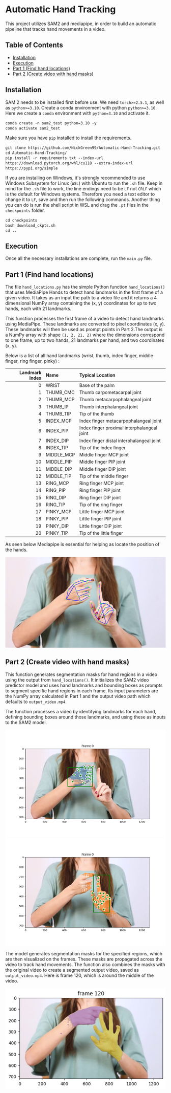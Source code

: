 # Automatic Hand Tracking

This project utilizes SAM2 and mediapipe, in order to build an automatic pipeline that tracks hand movements in a video.

## Table of Contents

- [Installation](#installation)
- [Execution](#execution)
- [Part 1 (Find hand locations)](#part-1-find-hand-locations)
- [Part 2 (Create video with hand masks)](#part-2-create-video-with-hand-masks)

## Installation
SAM 2 needs to be installed first before use. We need `torch>=2.5.1`, as well as `python>=3.10`. Create a conda environment with python `python>=3.10`. Here we create a `conda` environment with `python=3.10` and activate it.

```shell
conda create -n sam2_test python=3.10 -y
conda activate sam2_test
```

Make sure you have `pip` installed to install the requirements.

```shell
git clone https://github.com/NickGreen99/Automatic-Hand-Tracking.git
cd Automatic-Hand-Tracking/
pip install -r requirements.txt --index-url https://download.pytorch.org/whl/cu118 --extra-index-url https://pypi.org/simple
```

If you are installing on Windows, it's strongly recommended to use Windows Subsystem for Linux (`WSL`) with Ubuntu to run the `.sh` file. Keep in mind for the `.sh` file to work, the line endings need to be `LF` not `CRLF` which is the default for Windows systems. Therefore you need a text editor to change it to `LF`, save and then run the following commands. Another thing you can do is run the shell script in WSL and drag the `.pt` files in the `checkpoints` folder.

```shell
cd checkpoints
bash download_ckpts.sh
cd ..
```
## Execution

Once all the necessary installations are complete, run the `main.py` file.

## Part 1 (Find hand locations)

The file `hand_locations.py` has the simple Python function `hand_locations()` that uses MediaPipe Hands to detect hand landmarks in the first frame of a given video. It takes as an input the path to a video file and it returns a 4 dimensional NumPy array containing the (x, y) coordinates for up to two hands, each with 21 landmarks.

This function processes the first frame of a video to detect hand landmarks using MediaPipe. These landmarks are converted to pixel coordinates (x, y).  These landmarks will then  be used as prompt points in Part 2.The output is a NumPy array with shape `(1, 2, 21, 2)` where the dimensions correspond to one frame, up to two hands, 21 landmarks per hand, and two coordinates (x, y). 

Below is a list of all hand landmarks (wrist, thumb, index finger, middle finger, ring finger, pinky) :

| Landmark Index | Name       | Typical Location                           |
|---------------:|:-----------|:-------------------------------------------|
| 0             | WRIST      | Base of the palm                           |
| 1             | THUMB_CMC  | Thumb carpometacarpal joint                |
| 2             | THUMB_MCP  | Thumb metacarpophalangeal joint            |
| 3             | THUMB_IP   | Thumb interphalangeal joint                |
| 4             | THUMB_TIP  | Tip of the thumb                           |
| 5             | INDEX_MCP  | Index finger metacarpophalangeal joint     |
| 6             | INDEX_PIP  | Index finger proximal interphalangeal joint|
| 7             | INDEX_DIP  | Index finger distal interphalangeal joint  |
| 8             | INDEX_TIP  | Tip of the index finger                    |
| 9             | MIDDLE_MCP | Middle finger MCP joint                    |
| 10            | MIDDLE_PIP | Middle finger PIP joint                    |
| 11            | MIDDLE_DIP | Middle finger DIP joint                    |
| 12            | MIDDLE_TIP | Tip of the middle finger                   |
| 13            | RING_MCP   | Ring finger MCP joint                      |
| 14            | RING_PIP   | Ring finger PIP joint                      |
| 15            | RING_DIP   | Ring finger DIP joint                      |
| 16            | RING_TIP   | Tip of the ring finger                     |
| 17            | PINKY_MCP  | Little finger MCP joint                    |
| 18            | PINKY_PIP  | Little finger PIP joint                    |
| 19            | PINKY_DIP  | Little finger DIP joint                    |
| 20            | PINKY_TIP  | Tip of the little finger                   |

As seen below Mediapipe is essential for helping as locate the position of the hands.

![Landmark Locations](landmark_locations.png)

## Part 2 (Create video with hand masks)

This function generates segmentation masks for hand regions in a video using the output from `hand_locations()`. It initializes the SAM2 video predictor model and uses hand landmarks and bounding boxes as prompts to segment specific hand regions in each frame. Its input parameters are the NumPy array calculated in Part 1 and the output video path which defaults to `output_video.mp4`.

The function processes a video by identifying landmarks for each hand, defining bounding boxes around those landmarks, and using these as inputs to the SAM2 model. 

![Right Hand](right_hand.png)
![Left Hand](left_hand.png)

The model generates segmentation masks for the specified regions, which are then visualized on the frames. These masks are propagated across the video to track hand movements. The function also combines the masks with the original video to create a segmented output video, saved as `output_video.mp4`. Here is frame 120, which is around the middle of the video.

![Frame 120](frame120.png)
